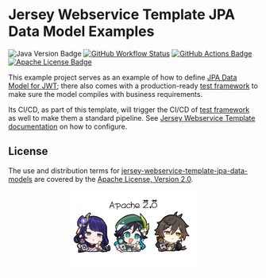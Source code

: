 Jersey Webservice Template JPA Data Model Examples
==================================================

![Java Version Badge][Java Version Badge]
[![GitHub Workflow Status][GitHub Workflow Status]](https://github.com/QubitPi/jersey-webservice-template-jpa-data-models/actions/workflows/ci-cd.yml)
[![GitHub Actions Badge](https://img.shields.io/badge/GitHub%20Actions%20CI/CD-2088FF?style=for-the-badge&logo=githubactions&logoColor=white)](https://github.com/QubitPi/jersey-webservice-template-jpa-data-models/actions/workflows/ci-cd.yml)
[![Apache License Badge]](https://www.apache.org/licenses/LICENSE-2.0)

This example project serves as an example of how to define [JPA Data Model for JWT]; there also comes with a
production-ready [test framework] to make sure the model compiles with business requirements.

Its CI/CD, as part of this template, will trigger the CI/CD of [test framework] as well to make them a standard
pipeline. See
[Jersey Webservice Template documentation](https://qubitpi.github.io/jersey-webservice-template/docs/elide/configuration#cicd-chain)
on how to configure.

License
-------

The use and distribution terms for [jersey-webservice-template-jpa-data-models] are covered by the
[Apache License, Version 2.0][Apache License, Version 2.0].

<div align="center">
    <a href="https://opensource.org/licenses">
        <img align="center" width="50%" alt="License Illustration" src="https://github.com/QubitPi/QubitPi/blob/master/img/apache-2.png?raw=true">
    </a>
</div>

[Apache License Badge]: https://img.shields.io/badge/Apache%202.0-F25910.svg?style=for-the-badge&logo=Apache&logoColor=white
[Apache License, Version 2.0]: http://www.apache.org/licenses/LICENSE-2.0.html

[GitHub Workflow Status]: https://img.shields.io/github/actions/workflow/status/QubitPi/jersey-webservice-template-jpa-data-models/ci-cd.yml?branch=master&logo=github&style=for-the-badge

[Java Version Badge]: https://img.shields.io/badge/Java-17-brightgreen?style=for-the-badge&logo=OpenJDK&logoColor=white
[jersey-webservice-template-jpa-data-models]: https://qubitpi.github.io/jersey-webservice-template-jpa-data-models/
[JPA Data Model for JWT]: https://qubitpi.github.io/jersey-webservice-template/docs/elide/data-model

[test framework]: https://github.com/QubitPi/jersey-webservice-template-jpa-data-models-acceptance-tests
